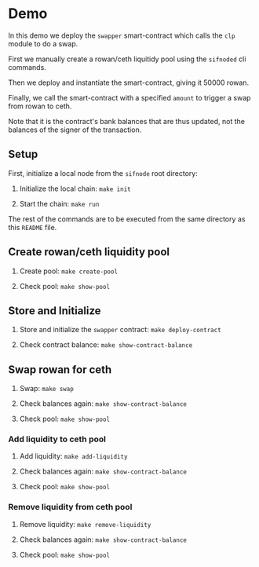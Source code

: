 # Demo

In this demo we deploy the `swapper` smart-contract which calls the `clp` module
to do a swap. 

First we manually create a rowan/ceth liquitidy pool using the `sifnoded` cli
commands.

Then we deploy and instantiate the smart-contract, giving it 50000 rowan.

Finally, we call the smart-contract with a specified `amount` to trigger a swap
from rowan to ceth. 

Note that it is the contract's bank balances that are thus updated, not the
balances of the signer of the transaction.

## Setup

First, initialize a local node from the `sifnode` root directory:

1. Initialize the local chain: `make init`

2. Start the chain: `make run`

The rest of the commands are to be executed from the same directory as this
`README` file.

## Create rowan/ceth liquidity pool

1. Create pool: `make create-pool`

2. Check pool: `make show-pool`

## Store and Initialize

1. Store and initialize the `swapper` contract: `make deploy-contract`

2. Check contract balance: `make show-contract-balance`

## Swap rowan for ceth

1. Swap: `make swap`

2. Check balances again: `make show-contract-balance`

3. Check pool: `make show-pool`

### Add liquidity to ceth pool

1. Add liquidity: `make add-liquidity`

2. Check balances again: `make show-contract-balance`

3. Check pool: `make show-pool`

### Remove liquidity from ceth pool

1. Remove liquidity: `make remove-liquidity`

2. Check balances again: `make show-contract-balance`

3. Check pool: `make show-pool`